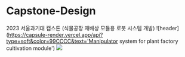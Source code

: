 # Capstone-Design
2023 서울과기대 캡스톤 (식물공장 재배상 모듈용 로봇 시스템 개발)
![header](https://capsule-render.vercel.app/api?type=soft&color=99CCCC&text='Manipulator system for plant factory cultivation module')
<img src="https://img.shields.io/badge/python-blue?style=flat&logo=python&logoColor=white"/>
